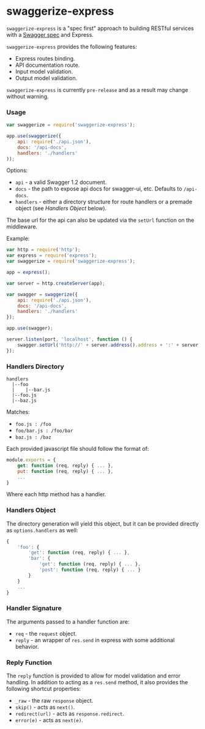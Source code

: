# swaggerize-express

`swaggerize-express` is a "spec first" approach to building RESTful services with a [Swagger spec](https://github.com/wordnik/swagger-spec/blob/master/versions/1.2.md)
and Express.

`swaggerize-express` provides the following features:

- Express routes binding.
- API documentation route.
- Input model validation.
- Output model validation.

`swaggerize-express` is currently `pre-release` and as a result may change without warning.

### Usage

```javascript
var swaggerize = require('swaggerize-express');

app.use(swaggerize({
    api: require('./api.json'),
    docs: '/api-docs',
    handlers: './handlers'
));
```

Options:

- `api` - a valid Swagger 1.2 document.
- `docs` - the path to expose api docs for swagger-ui, etc. Defaults to `/api-docs`.
- `handlers` - either a directory structure for route handlers or a premade object (see *Handlers Object* below).

The base url for the api can also be updated via the `setUrl` function on the middleware.

Example:

```javascript
var http = require('http');
var express = require('express');
var swaggerize = require('swaggerize-express');

app = express();

var server = http.createServer(app);

var swagger = swaggerize({
    api: require('./api.json'),
    docs: '/api-docs',
    handlers: './handlers'
});

app.use(swagger);

server.listen(port, 'localhost', function () {
    swagger.setUrl('http://' + server.address().address + ':' + server.address().port);
});
```

### Handlers Directory

```
handlers
  |--foo
  |    |--bar.js
  |--foo.js
  |--baz.js
```

Matches:

- `foo.js : /foo`
- `foo/bar.js : /foo/bar`
- `baz.js : /baz`

Each provided javascript file should follow the format of:

```javascript
module.exports = {
    get: function (req, reply) { ... },
    put: function (req, reply) { ... },
    ...
}
```

Where each http method has a handler.

### Handlers Object

The directory generation will yield this object, but it can be provided directly as `options.handlers` as well:

```javascript
{
    'foo': {
        'get': function (req, reply) { ... },
        'bar': {
            'get': function (req, reply) { ... },
            'post': function (req, reply) { ... }
        }
    }
    ...
}
```

### Handler Signature

The arguments passed to a handler function are:

- `req` - the `request` object.
- `reply` - an wrapper of `res.send` in express with some additional behavior.

### Reply Function

The `reply` function is provided to allow for model validation and error handling. In addition to acting as a `res.send` method,
it also provides the following shortcut properties:

- `_raw` - the raw `response` object.
- `skip()` - acts as `next()`.
- `redirect(url)` - acts as `response.redirect`.
- `error(e)` - acts as `next(e)`.

